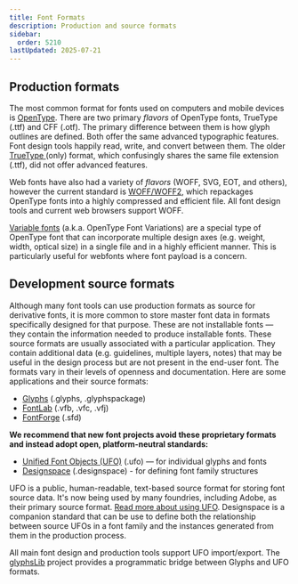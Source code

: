 ```yaml
---
title: Font Formats
description: Production and source formats
sidebar:
  order: 5210
lastUpdated: 2025-07-21
---
```


## Production formats

The most common format for fonts used on computers and mobile devices is [OpenType][wiki-opentype]. There are two primary _flavors_ of OpenType fonts, TrueType (.ttf) and CFF (.otf). The primary difference between them is how glyph outlines are defined. Both offer the same advanced typographic features. Font design tools happily read, write, and convert between them. The older [TrueType ][wiki-truetype] (only) format, which confusingly shares the same file extension (.ttf), did not offer advanced features.

Web fonts have also had a variety of _flavors_ (WOFF, SVG, EOT, and others), however the current standard is [WOFF/WOFF2][wiki-woff], which repackages OpenType fonts into a highly compressed and efficient file. All font design tools and current web browsers support WOFF.

[Variable fonts][moz-variable-fonts] (a.k.a. OpenType Font Variations) are a special type of OpenType font that can incorporate multiple design axes (e.g. weight, width, optical size) in a single file and in a highly efficient manner. This is particularly useful for webfonts where font payload is a concern.  

## Development source formats

Although many font tools can use production formats as source for derivative fonts, it is more common to store master font data in formats specifically designed for that purpose. These are not installable fonts — they contain the information needed to produce installable fonts. These source formats are usually associated with a particular application. They contain additional data (e.g. guidelines, multiple layers, notes) that may be useful in the design process but are not present in the end-user font. The formats vary in their levels of openness and documentation. Here are some applications and their source formats:

- [Glyphs][glyphs] (.glyphs, .glyphspackage)
- [FontLab][fontlab] (.vfb, .vfc, .vfj)
- [FontForge][fontforge] (.sfd)

**We recommend that new font projects avoid these proprietary formats and instead adopt open, platform-neutral standards:**

- [Unified Font Objects (UFO)][ufo] (.ufo) — for individual glyphs and fonts
- [Designspace][designspace] (.designspace) - for defining font family structures

UFO is a public, human-readable, text-based source format for storing font source data. It's now being used by many foundries, including Adobe, as their primary source format. [Read more about using UFO][unifed-font-objects-ufo]. Designspace is a companion standard that can be use to define both the relationship between source UFOs in a font family and the instances generated from them in the production process.

All main font design and production tools support UFO import/export. The [glyphsLib][glyphslib] project provides a programmatic bridge between Glyphs and UFO formats.

[designspace]: https://fonttools.readthedocs.io/en/stable/designspaceLib/xml.html#document-xml-structure
[fontforge]: https://fontforge.org/
[fontlab]: https://www.fontlab.com/
[glyphs]: https://glyphsapp.com/
[glyphslib]: https://github.com/googlefonts/glyphsLib
[ufo]: https://unifiedfontobject.org/
[unifed-font-objects-ufo]: /topics/fonts/unifed-font-objects-ufo
[wiki-opentype]: https://en.wikipedia.org/wiki/OpenType
[wiki-truetype]: https://en.wikipedia.org/wiki/TrueType
[wiki-woff]: https://en.wikipedia.org/wiki/Web_Open_Font_Format
[moz-variable-fonts]: https://developer.mozilla.org/en-US/docs/Web/CSS/CSS_fonts/Variable_fonts_guide
